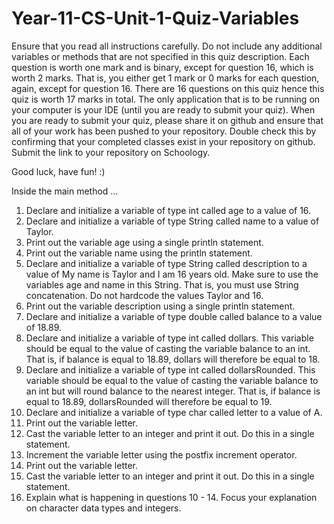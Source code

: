 # Year-11-CS-Unit-1-Quiz-Variables


Ensure that you read all instructions carefully. Do not include any additional variables or methods that are not specified in this quiz description. Each question is worth one mark and is binary, except for question 16, which is worth 2 marks. That is, you either get 1 mark or 0 marks for each question, again, except for question 16. There are 16 questions on this quiz hence this quiz is worth 17 marks in total. The only application that is to be running on your computer is your IDE (until you are ready to submit your quiz). When you are ready to submit your quiz, please share it on github and ensure that all of your work has been pushed to your repository. Double check this by confirming that your completed classes exist in your repository on github. Submit the link to your repository on Schoology.

Good luck, have fun! :)

Inside the main method …
1. Declare and initialize a variable of type int called age to a value of 16.
2. Declare and initialize a variable of type String called name to a value of Taylor.
3. Print out the variable age using a single println statement. 
4. Print out the variable name using the println statement.
5. Declare and initialize a variable of type String called description to a value of My name is Taylor and I am 16 years old. Make sure to use the variables age and name in this String. That is, you must use String concatenation. Do not hardcode the values Taylor and 16.
6. Print out the variable description using a single println statement. 
7. Declare and initialize a variable of type double called balance to a value of 18.89.
8. Declare and initialize a variable of type int called dollars. This variable should be equal to the value of casting the variable balance to an int. That is, if balance is equal to 18.89, dollars will therefore be equal to 18.
9. Declare and initialize a variable of type int called dollarsRounded. This variable should be equal to the value of casting the variable balance to an int but will round balance to the nearest integer. That is, if balance is equal to 18.89, dollarsRounded will therefore be equal to 19.
10. Declare and initialize a variable of type char called letter to a value of A.
11. Print out the variable letter.
12. Cast the variable letter to an integer and print it out. Do this in a single statement.
13. Increment the variable letter using the postfix increment operator.
14. Print out the variable letter.
15. Cast the variable letter to an integer and print it out. Do this in a single statement.
16. Explain what is happening in questions 10 - 14. Focus your explanation on character data types and integers. 
